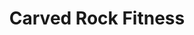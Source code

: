 ---
title: "Carved Rock Fitness"
featured_image: '/images/header.jpg'
description: "The latest rock climbing gear!"
---